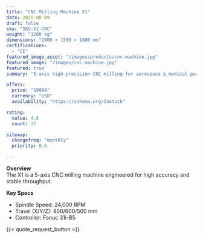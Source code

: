```yaml
---
title: "CNC Milling Machine X1"
date: 2025-08-09
draft: false
sku: "SKU-X1-CNC"
weight: "1200 kg"
dimensions: "2000 × 1500 × 1800 mm"
certifications:
  - "CE"
featured_image_asset: "/images/products/cnc-machine.jpg"
featured_image: "/images/cnc-machine.jpg"
featured: true
summary: "5-axis high-precision CNC milling for aerospace & medical parts."

offers:
  price: "19999"
  currency: "USD"
  availability: "https://schema.org/InStock"

rating:
  value: 4.8
  count: 37

sitemap:
  changefreq: "monthly"
  priority: 0.6

---
```

**Overview**  
The X1 is a 5-axis CNC milling machine engineered for high accuracy and stable throughput.

**Key Specs**
- Spindle Speed: 24,000 RPM
- Travel (X/Y/Z): 800/600/500 mm
- Controller: Fanuc 31i-B5

{{< quote_request_button >}}